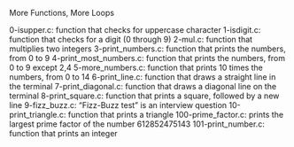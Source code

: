 More Functions, More Loops

0-isupper.c: function that checks for uppercase character
1-isdigit.c: function that checks for a digit (0 through 9)
2-mul.c: function that multiplies two integers
3-print_numbers.c: function that prints the numbers, from 0 to 9
4-print_most_numbers.c: function that prints the numbers, from 0 to 9 except 2,4
5-more_numbers.c: function that prints 10 times the numbers, from 0 to 14
6-print_line.c: function that draws a straight line in the terminal
7-print_diagonal.c: function that draws a diagonal line on the terminal
8-print_square.c: function that prints a square, followed by a new line
9-fizz_buzz.c: “Fizz-Buzz test” is an interview question
10-print_triangle.c: function that prints a triangle
100-prime_factor.c: prints the largest prime factor of the number 612852475143
101-print_number.c: function that prints an integer
